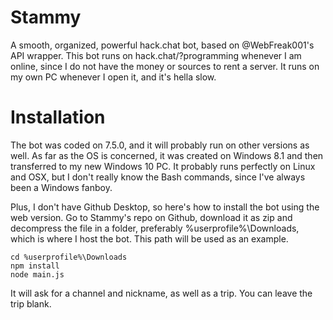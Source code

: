 # Stammy
A smooth, organized, powerful hack.chat bot, based on @WebFreak001's API wrapper.
This bot runs on hack.chat/?programming whenever I am online, since I do not have the money or sources to rent a server. It runs on my own PC whenever I open it, and it's hella slow.

# Installation
The bot was coded on 7.5.0, and it will probably run on other versions as well.
As far as the OS is concerned, it was created on Windows 8.1 and then transferred to my new Windows 10 PC. It probably runs perfectly on Linux and OSX, but I don't really know the Bash commands, since I've always been a Windows fanboy.

Plus, I don't have Github Desktop, so here's how to install the bot using the web version.
Go to Stammy's repo on Github, download it as zip and decompress the file in a folder, preferably %userprofile%\Downloads, which is where I host the bot. This path will be used as an example.

```
cd %userprofile%\Downloads
npm install
node main.js
```
It will ask for a channel and nickname, as well as a trip. You can leave the trip blank. 
